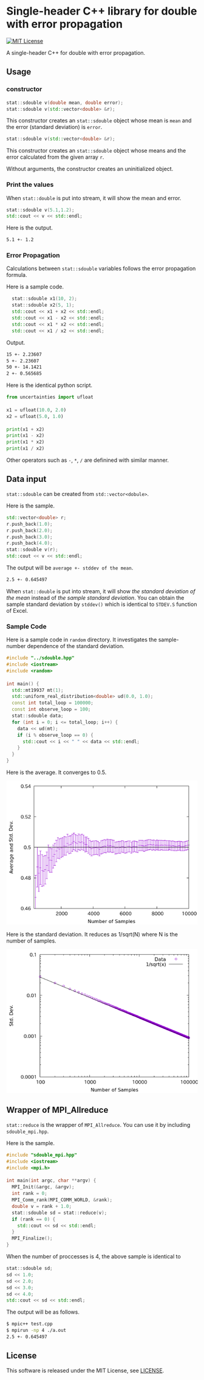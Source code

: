 # Single-header C++ library for double with error propagation

[![MIT License](http://img.shields.io/badge/license-MIT-blue.svg?style=flat)](LICENSE)

A single-header C++ for double with error propagation.

## Usage

### constructor

```cpp
stat::sdouble v(double mean, double error);
stat::sdouble v(std::vector<double> &r);
```

This constructor creates an `stat::sdouble` object whose mean is `mean` and the error (standard deviation) is `error`.

```cpp
stat::sdouble v(std::vector<double> &r);
```

This constructor creates an `stat::sdouble` object whose means and the error calculated from the given array `r`.

Without arguments, the constructor creates an uninitialized object.

### Print the values

When `stat::double` is put into stream, it will show the mean and error.

```cpp
stat::sdouble v(5.1,1.2);
std::cout << v << std::endl;
```

Here is the output.

```txt
5.1 +- 1.2
```

### Error Propagation

Calculations between `stat::sdouble` variables follows the error propagation formula.

Here is a sample code.

```cpp
  stat::sdouble x1(10, 2);
  stat::sdouble x2(5, 1);
  std::cout << x1 + x2 << std::endl;
  std::cout << x1 - x2 << std::endl;
  std::cout << x1 * x2 << std::endl;
  std::cout << x1 / x2 << std::endl;
```

Output.

```txt
15 +- 2.23607
5 +- 2.23607
50 +- 14.1421
2 +- 0.565685
```

Here is the identical python script.

```py
from uncertainties import ufloat
  
x1 = ufloat(10.0, 2.0)
x2 = ufloat(5.0, 1.0)

print(x1 + x2)
print(x1 - x2)
print(x1 * x2)
print(x1 / x2)
```

Other operators such as `-`, `*`, `/` are definined with similar manner.

## Data input

`stat::sdouble` can be created from `std::vector<dobule>`.

Here is the sample.

```cpp
std::vector<double> r;
r.push_back(1.0);
r.push_back(2.0);
r.push_back(3.0);
r.push_back(4.0);
stat::sdouble v(r);
std::cout << v << std::endl;
```

The output will be `average +- stddev of the mean`.

```txt
2.5 +- 0.645497
```

When `stat::double` is put into stream, it will show *the standard deviation of the mean* instead of *the sample standard deviation*. You can obtain the sample standard deviation by `stddev()` which is identical to `STDEV.S` function of Excel.

### Sample Code

Here is a sample code in `random` directory. It investigates the sample-number dependence of the standard deviation.

```cpp
#include "../sdouble.hpp"
#include <iostream>
#include <random>

int main() {
  std::mt19937 mt(1);
  std::uniform_real_distribution<double> ud(0.0, 1.0);
  const int total_loop = 100000;
  const int observe_loop = 100;
  stat::sdouble data;
  for (int i = 0; i <= total_loop; i++) {
    data << ud(mt);
    if (i % observe_loop == 0) {
      std::cout << i << " " << data << std::endl;
    }
  }
}
```

Here is the average. It converges to 0.5.

![Average](random/average.png)

Here is the standard deviation. It reduces as 1/sqrt(N) where N is the number of samples.

![Standard deviation](random/stddev.png)

## Wrapper of MPI_Allreduce

`stat::reduce` is the wrapper of `MPI_Allreduce`. You can use it by including `sdouble_mpi.hpp`.

Here is the sample.

```cpp
#include "sdouble_mpi.hpp"
#include <iostream>
#include <mpi.h>

int main(int argc, char **argv) {
  MPI_Init(&argc, &argv);
  int rank = 0;
  MPI_Comm_rank(MPI_COMM_WORLD, &rank);
  double v = rank + 1.0;
  stat::sdouble sd = stat::reduce(v);
  if (rank == 0) {
    std::cout << sd << std::endl;
  }
  MPI_Finalize();
}
```

When the number of proccesses is 4, the above sample is identical to

```cpp
stat::sdouble sd;
sd << 1.0;
sd << 2.0;
sd << 3.0;
sd << 4.0;
std::cout << sd << std::endl;
```

The output will be as follows.

```sh
$ mpic++ test.cpp
$ mpirun -np 4 ./a.out
2.5 +- 0.645497
```

## License

This software is released under the MIT License, see [LICENSE](LICENSE).
